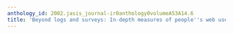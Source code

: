 ```yaml
---
anthology_id: 2002.jasis_journal-ir0anthology0volumeA53A14.6
title: 'Beyond logs and surveys: In-depth measures of people''s web use skills'
---
```

